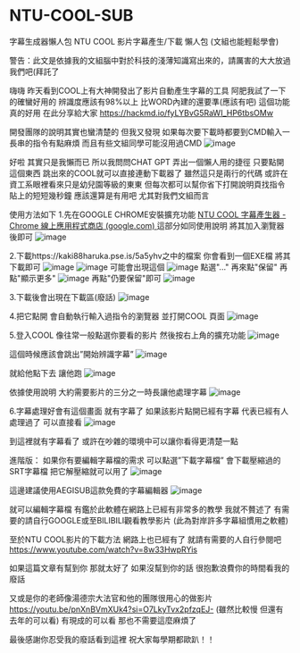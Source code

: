 # NTU-COOL-SUB
字幕生成器懶人包
NTU COOL 影片字幕產生/下載 懶人包 (文組也能輕鬆學會)

警告：此文是依據我的文組腦中對於科技的淺薄知識寫出來的，請厲害的大大放過我們吧(拜託了


嗨嗨 
昨天看到COOL上有大神開發出了影片自動產生字幕的工具
阿肥我試了一下 的確蠻好用的
辨識度應該有98%以上 
比WORD內建的還要準(應該有吧)
這個功能真的好用 
在此分享給大家
https://hackmd.io/fyLYBvG5RaWI_HP6tbsOMw

開發團隊的說明其實也蠻清楚的
但我又發現
如果每次要下載時都要到CMD輸入一長串的指令有點麻煩
而且有些文組同學可能沒用過CMD
![image](https://github.com/112AsukaMiku/NTU-COOL-SUB/assets/138887749/29dca985-7265-478b-b792-0ae894d8fc0d)

 
好啦 其實只是我懶而已
所以我問問CHAT GPT 
弄出一個懶人用的捷徑
只要點開這個東西
跳出來的COOL就可以直接連動下載器了
雖然這只是兩行的代碼
或許在資工系眼裡看來只是幼兒園等級的東東
但每次都可以幫你省下打開說明頁找指令貼上的短短幾秒鐘
應該還算是有用吧
尤其對我們文組而言


使用方法如下
1.先在GOOGLE CHROME安裝擴充功能
[NTU COOL 字幕產生器 - Chrome 線上應用程式商店 (google.com)
](https://chrome.google.com/webstore/detail/ntu-cool-%E5%AD%97%E5%B9%95%E7%94%A2%E7%94%9F%E5%99%A8/docghmaodkaieihebenpieblmcfcoppo)
這部分如同使用說明 將其加入瀏覽器後即可
 ![image](https://github.com/112AsukaMiku/NTU-COOL-SUB/assets/138887749/11a567f6-8f11-48c8-a646-12636df2b034)


2.下載https://kaki88haruka.pse.is/5a5yhv之中的檔案
你會看到一個EXE檔 將其下載即可
![image](https://github.com/112AsukaMiku/NTU-COOL-SUB/assets/138887749/f7a3a19c-a8aa-4c39-ae94-8488fea54a10)
![image](https://github.com/112AsukaMiku/NTU-COOL-SUB/assets/138887749/201e9f4f-b2ea-4edf-8de0-35985a697c76)
可能會出現這個
![image](https://github.com/112AsukaMiku/NTU-COOL-SUB/assets/138887749/1e5dd853-43b4-43ed-88d7-d99a24480faf)
點選"..."
再來點"保留"
再點"顯示更多"
![image](https://github.com/112AsukaMiku/NTU-COOL-SUB/assets/138887749/4777bf83-d0ae-45b0-9adc-1ee9801a06b9)
再點"仍要保留"即可
![image](https://github.com/112AsukaMiku/NTU-COOL-SUB/assets/138887749/cfc34f52-d95d-427b-b126-f6bba3d17f58)



3.下載後會出現在下載區(廢話)
 ![image](https://github.com/112AsukaMiku/NTU-COOL-SUB/assets/138887749/e7651ed9-bba7-44bc-b7bd-925e3ea2913c)


4.把它點開 會自動執行輸入過指令的瀏覽器 並打開COOL 頁面 
 ![image](https://github.com/112AsukaMiku/NTU-COOL-SUB/assets/138887749/6eed52a7-e691-4d1e-8b73-08d70885c7cb)


5.登入COOL 像往常一般點選你要看的影片
然後按右上角的擴充功能
 ![image](https://github.com/112AsukaMiku/NTU-COOL-SUB/assets/138887749/1e4b06e4-386b-449e-aa45-fe1fa6aabecf)

這個時候應該會跳出”開始辨識字幕”
 ![image](https://github.com/112AsukaMiku/NTU-COOL-SUB/assets/138887749/49a9b5fe-53af-4607-b18d-6365cdd4afce)

就給他點下去 讓他跑
 ![image](https://github.com/112AsukaMiku/NTU-COOL-SUB/assets/138887749/efe8142f-34fa-438f-975e-85e20d010b0a)

依據使用說明 大約需要影片的三分之一時長讓他處理字幕
 ![image](https://github.com/112AsukaMiku/NTU-COOL-SUB/assets/138887749/9a156ac0-20b7-44f5-9c62-538aab2c8514)


6.字幕處理好會有這個畫面 就有字幕了
如果該影片點開已經有字幕 代表已經有人處理過了 可以直接看
 ![image](https://github.com/112AsukaMiku/NTU-COOL-SUB/assets/138887749/6fdacbc2-1ae5-4ab0-9806-1b3d756f1428)

到這裡就有字幕看了 或許在吵雜的環境中可以讓你看得更清楚一點




進階版：
如果你有要編輯字幕檔的需求
可以點選”下載字幕檔”
會下載壓縮過的SRT字幕檔
把它解壓縮就可以用了
 ![image](https://github.com/112AsukaMiku/NTU-COOL-SUB/assets/138887749/1b2667cc-eade-489a-8c14-db68f2b9090e)

這邊建議使用AEGISUB這款免費的字幕編輯器
 ![image](https://github.com/112AsukaMiku/NTU-COOL-SUB/assets/138887749/bc60432e-15ab-42da-84cf-4a5ebaaaf072)

就可以編輯字幕檔
有鑑於此軟體在網路上已經有非常多的教學
我就不贅述了 
有需要的請自行GOOGLE或至BILIBILI觀看教學影片
(此為對岸許多字幕組慣用之軟體)

至於NTU COOL影片的下載方法 網路上也已經有了
就請有需要的人自行參閱吧
https://www.youtube.com/watch?v=8w33HwpRYis



如果這篇文章有幫到你 那就太好了
如果沒幫到你的話 很抱歉浪費你的時間看我的廢話

又或是你的老師像湯德宗大法官和他的團隊很用心的做影片
https://youtu.be/pnXnBVmXUk4?si=O7LkyTvx2pfzqEJ-
(雖然比較慢 但還有去年的可以看)
有現成的可以看
那也不需要這麼麻煩了


最後感謝你忍受我的廢話看到這裡
祝大家每學期都歐趴！！

